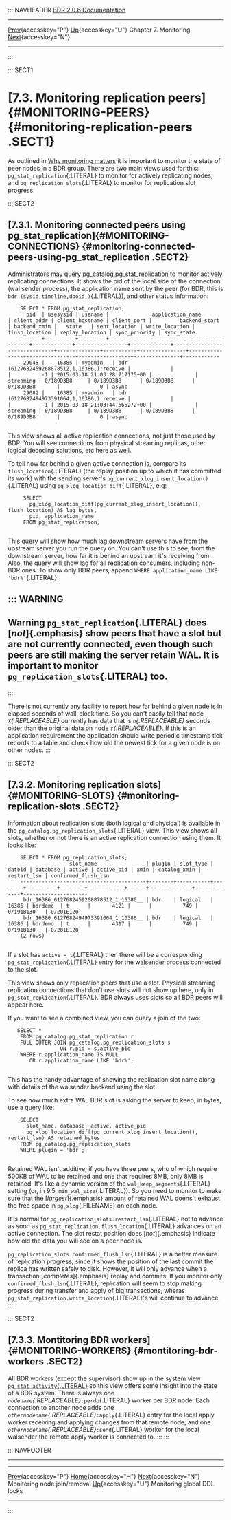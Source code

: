 ::: NAVHEADER
  [BDR 2.0.6 Documentation](index.md)                                                                                                                   
  ---------------------------------------------------------------------------------------- -------------------------------------- ----------------------- -------------------------------------------------------------------------------
  [Prev](monitoring-node-join-remove.md "Monitoring node join/removal"){accesskey="P"}   [Up](monitoring.md){accesskey="U"}    Chapter 7. Monitoring    [Next](monitoring-ddl-lock.md "Monitoring global DDL locks"){accesskey="N"}

------------------------------------------------------------------------
:::

::: SECT1
# [7.3. Monitoring replication peers]{#MONITORING-PEERS} {#monitoring-replication-peers .SECT1}

As outlined in [Why monitoring matters](monitoring-why.md) it is
important to monitor the state of peer nodes in a BDR group. There are
two main views used for this: `pg_stat_replication`{.LITERAL} to monitor
for actively replicating nodes, and `pg_replication_slots`{.LITERAL} to
monitor for replication slot progress.

::: SECT2
## [7.3.1. Monitoring connected peers using pg_stat_replication]{#MONITORING-CONNECTIONS} {#monitoring-connected-peers-using-pg_stat_replication .SECT2}

Administrators may query
[pg_catalog.pg_stat_replication](http://www.postgresql.org/docs/current/static/monitoring-stats.html#PG-STAT-REPLICATION-VIEW)
to monitor actively replicating connections. It shows the pid of the
local side of the connection (wal sender process), the application name
sent by the peer (for BDR, this is
`bdr (sysid,timeline,dboid,)`{.LITERAL}), and other status information:

``` PROGRAMLISTING
    SELECT * FROM pg_stat_replication;
      pid  | usesysid | usename |              application_name              | client_addr | client_hostname | client_port |         backend_start         | backend_xmin |   state   | sent_location | write_location | flush_location | replay_location | sync_priority | sync_state
    -------+----------+---------+--------------------------------------------+-------------+-----------------+-------------+-------------------------------+--------------+-----------+---------------+----------------+----------------+-----------------+---------------+------------
     29045 |    16385 | myadmin   | bdr (6127682459268878512,1,16386,):receive |             |                 |          -1 | 2015-03-18 21:03:28.717175+00 |              | streaming | 0/189D3B8     | 0/189D3B8      | 0/189D3B8      | 0/189D3B8       |             0 | async
     29082 |    16385 | myadmin   | bdr (6127682494973391064,1,16386,):receive |             |                 |          -1 | 2015-03-18 21:03:44.665272+00 |              | streaming | 0/189D3B8     | 0/189D3B8      | 0/189D3B8      | 0/189D3B8       |             0 | async
    
```

This view shows all active replication connections, not just those used
by BDR. You will see connections from physical streaming replicas, other
logical decoding solutions, etc here as well.

To tell how far behind a given active connection is, compare its
`flush_location`{.LITERAL} (the replay position up to which it has
committed its work) with the sending server\'s
`pg_current_xlog_insert_location()`{.LITERAL} using
`pg_xlog_location_diff`{.LITERAL}, e.g:

``` PROGRAMLISTING
     SELECT
       pg_xlog_location_diff(pg_current_xlog_insert_location(), flush_location) AS lag_bytes,
       pid, application_name
     FROM pg_stat_replication;
    
```

This query will show how much lag downstream servers have from the
upstream server you run the query on. You can\'t use this to see, from
the downstream server, how far it is behind an upstream it\'s receiving
from. Also, the query will show lag for all replication consumers,
including non-BDR ones. To show only BDR peers, append
`WHERE application_name LIKE 'bdr%'`{.LITERAL}.

::: WARNING
  ------------------------------------------------------------------------------------------------------------------------------------------------------------------------------------------------------------------------------------------------------
  **Warning**
  `pg_stat_replication`{.LITERAL} does [*not*]{.emphasis} show peers that have a slot but are not currently connected, even though such peers are still making the server retain WAL. It is important to monitor `pg_replication_slots`{.LITERAL} too.
  ------------------------------------------------------------------------------------------------------------------------------------------------------------------------------------------------------------------------------------------------------
:::

There is not currently any facility to report how far behind a given
node is in elapsed seconds of wall-clock time. So you can\'t easily tell
that node *`X`{.REPLACEABLE}* currently has data that is
*`n`{.REPLACEABLE}* seconds older than the original data on node
*`Y`{.REPLACEABLE}*. If this is an application requirement the
application should write periodic timestamp tick records to a table and
check how old the newest tick for a given node is on other nodes.
:::

::: SECT2
## [7.3.2. Monitoring replication slots]{#MONITORING-SLOTS} {#monitoring-replication-slots .SECT2}

Information about replication slots (both logical and physical) is
available in the `pg_catalog.pg_replication_slots`{.LITERAL} view. This
view shows all slots, whether or not there is an active replication
connection using them. It looks like:

``` PROGRAMLISTING
    SELECT * FROM pg_replication_slots;
                    slot_name                | plugin | slot_type | datoid | database | active | active_pid | xmin | catalog_xmin | restart_lsn | confirmed_flush_lsn 
    -----------------------------------------+--------+-----------+--------+----------+--------+------------+------+--------------+-------------+---------------------
     bdr_16386_6127682459268878512_1_16386__ | bdr    | logical   |  16386 | bdrdemo  | t      |       4121 |      |          749 | 0/191B130   | 0/201E120
     bdr_16386_6127682494973391064_1_16386__ | bdr    | logical   |  16386 | bdrdemo  | t      |       4317 |      |          749 | 0/191B130   | 0/201E120
    (2 rows)
    
```

If a slot has `active = t`{.LITERAL} then there will be a corresponding
`pg_stat_replication`{.LITERAL} entry for the walsender process
connected to the slot.

This view shows only replication peers that use a slot. Physical
streaming replication connections that don\'t use slots will not show up
here, only in `pg_stat_replication`{.LITERAL}. BDR always uses slots so
all BDR peers will appear here.

If you want to see a combined view, you can query a join of the two:

``` PROGRAMLISTING
   SELECT *
    FROM pg_catalog.pg_stat_replication r
    FULL OUTER JOIN pg_catalog.pg_replication_slots s
                 ON r.pid = s.active_pid
    WHERE r.application_name IS NULL
       OR r.application_name LIKE 'bdr%';
    
```

This has the handy advantage of showing the replication slot name along
with details of the walsender backend using the slot.

To see how much extra WAL BDR slot is asking the server to keep, in
bytes, use a query like:

``` PROGRAMLISTING
    SELECT
      slot_name, database, active, active_pid
      pg_xlog_location_diff(pg_current_xlog_insert_location(), restart_lsn) AS retained_bytes
    FROM pg_catalog.pg_replication_slots
    WHERE plugin = 'bdr';
    
```

Retained WAL isn\'t additive; if you have three peers, who of which
require 500KB of WAL to be retained and one that requires 8MB, only 8MB
is retained. It\'s like a dynamic version of the
`wal_keep_segments`{.LITERAL} setting (or, in 9.5,
`min_wal_size`{.LITERAL}). So you need to monitor to make sure that the
[*largest*]{.emphasis} amount of retained WAL doens\'t exhaust the free
space in `pg_xlog`{.FILENAME} on each node.

It is normal for `pg_replication_slots.restart_lsn`{.LITERAL} not to
advance as soon as `pg_stat_replication.flush_location`{.LITERAL}
advances on an active connection. The slot restat position does
[*not*]{.emphasis} indicate how old the data you will see on a peer node
is.

`pg_replication_slots.confirmed_flush_lsn`{.LITERAL} is a better measure
of replication progress, since it shows the position of the last commit
the replica has written safely to disk. However, it will only advance
when a transaction [*completes*]{.emphasis} replay and commits. If you
monitor only `confirmed_flush_lsn`{.LITERAL}, replication will seem to
stop making progress during transfer and apply of big transactions,
wheras `pg_stat_replication.write_location`{.LITERAL}\'s will continue
to advance.
:::

::: SECT2
## [7.3.3. Montitoring BDR workers]{#MONITORING-WORKERS} {#montitoring-bdr-workers .SECT2}

All BDR workers (except the supervisor) show up in the system view
[`pg_stat_activity`{.LITERAL}](https://www.postgresql.org/docs/current/static/monitoring-stats.html#PG-STAT-ACTIVITY-VIEW)
so this view offers some insight into the state of a BDR system. There
is always one *`nodename`{.REPLACEABLE}*`:perdb`{.LITERAL} worker per
BDR node. Each connection to another node adds one
*`othernodename`{.REPLACEABLE}*`:apply`{.LITERAL} entry for the local
apply worker receiving and applying changes from that remote node, and
one *`othernodename`{.REPLACEABLE}*`:send`{.LITERAL} worker for the
local walsender the remote apply worker is connected to.
:::
:::

::: NAVFOOTER

------------------------------------------------------------------------

  --------------------------------------------------------- -------------------------------------- -------------------------------------------------
  [Prev](monitoring-node-join-remove.md){accesskey="P"}     [Home](index.md){accesskey="H"}      [Next](monitoring-ddl-lock.md){accesskey="N"}
  Monitoring node join/removal                               [Up](monitoring.md){accesskey="U"}                        Monitoring global DDL locks
  --------------------------------------------------------- -------------------------------------- -------------------------------------------------
:::
